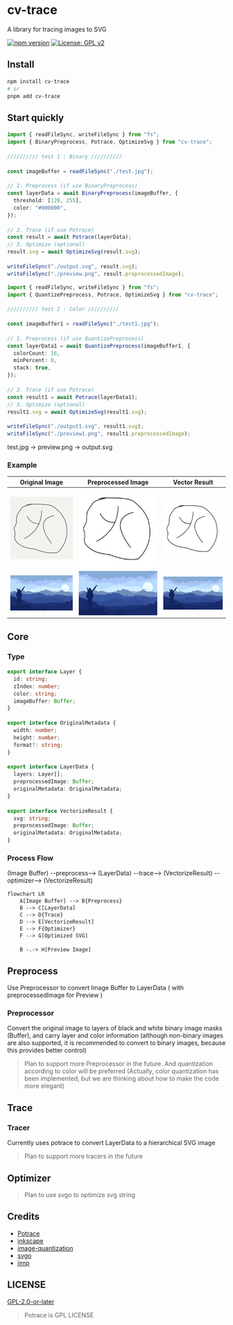 # cv-trace

A library for tracing images to SVG

[![npm version](https://badge.fury.io/js/cv-trace.svg)](https://badge.fury.io/js/cv-trace)
[![License: GPL v2](https://img.shields.io/badge/License-GPL%20v2-blue.svg)](https://www.gnu.org/licenses/old-licenses/gpl-2.0.en.html)

## Install

```bash
npm install cv-trace
# or
pnpm add cv-trace
```

## Start quickly

```typescript
import { readFileSync, writeFileSync } from "fs";
import { BinaryPreprocess, Potrace, OptimizeSvg } from "cv-trace";

////////// test 1 : Binary //////////

const imageBuffer = readFileSync("./test.jpg");

// 1. Preprocess (if use BinaryPreprocess)
const layerData = await BinaryPreprocess(imageBuffer, {
  threshold: [128, 255],
  color: "#000000",
});

// 2. Trace (if use Potrace)
const result = await Potrace(layerData);
// 3. Optimize (optional)
result.svg = await OptimizeSvg(result.svg);

writeFileSync("./output.svg", result.svg);
writeFileSync("./preview.png", result.preprocessedImage);
```

```typescript
import { readFileSync, writeFileSync } from "fs";
import { QuantizePreprocess, Potrace, OptimizeSvg } from "cv-trace";

////////// test 2 : Color //////////

const imageBuffer1 = readFileSync("./test1.jpg");

// 1. Preprocess (if use QuantizePreprocess)
const layerData1 = await QuantizePreprocess(imageBuffer1, {
  colorCount: 16,
  minPercent: 0,
  stack: true,
});

// 2. Trace (if use Potrace)
const result1 = await Potrace(layerData1);
// 3. Optimize (optional)
result1.svg = await OptimizeSvg(result1.svg);

writeFileSync("./output1.svg", result1.svg);
writeFileSync("./preview1.png", result1.preprocessedImage);
```

test.jpg -> preview.png -> output.svg

### Example

|        Original Image        |         Preprocessed Image         |          Vector Result           |
| :--------------------------: | :--------------------------------: | :------------------------------: |
|  ![test.jpg](test/test.jpg)  |  ![preview.png](test/preview.png)  |  ![output.svg](test/output.svg)  |
| ![test1.jpg](test/test1.jpg) | ![preview1.png](test/preview1.png) | ![output1.svg](test/output1.svg) |

## Core

### Type

```ts
export interface Layer {
  id: string;
  zIndex: number;
  color: string;
  imageBuffer: Buffer;
}

export interface OriginalMetadata {
  width: number;
  height: number;
  format?: string;
}

export interface LayerData {
  layers: Layer[];
  preprocessedImage: Buffer;
  originalMetadata: OriginalMetadata;
}

export interface VectorizeResult {
  svg: string;
  preprocessedImage: Buffer;
  originalMetadata: OriginalMetadata;
}
```

### Process Flow

(Image Buffer) --preprocess--> (LayerData) --trace--> (VectorizeResult) --
optimizer--> (VectorizeResult)

```mermaid
flowchart LR
    A[Image Buffer] --> B{Preprocess}
    B --> C[LayerData]
    C --> D{Trace}
    D --> E[VectorizeResult]
    E --> F{Optimizer}
    F --> G[Optimized SVG]

    B -.-> H[Preview Image]
```

## Preprocess

Use Preprocessor to convert Image Buffer to LayerData ( with preprocessedImage for Preview )

### Preprocessor

Convert the original image to layers of black and white binary image masks (Buffer), and carry layer and color information (although non-binary images are also supported, it is recommended to convert to binary images, because this provides better control)

> Plan to support more Preprocessor in the future. And quantization according to color will be preferred (Actually, color quantization has been implemented, but we are thinking about how to make the code more elegant)

## Trace

### Tracer

Currently uses potrace to convert LayerData to a hierarchical SVG image

> Plan to support more tracers in the future

## Optimizer

> Plan to use svgo to optimize svg string

## Credits

- [Potrace](http://potrace.sourceforge.net/)
- [inkscape](https://inkscape.org/)
- [image-quantization](https://github.com/ibezkrovnyi/image-quantization)
- [svgo](https://github.com/svg/svgo)
- [jimp](https://github.com/jimp-dev/jimp)

## LICENSE

[GPL-2.0-or-later](LICENSE)

> Potrace is GPL LICENSE
